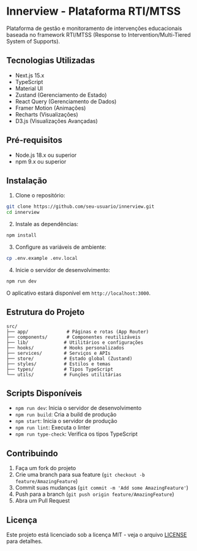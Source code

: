 # Innerview - Plataforma RTI/MTSS

Plataforma de gestão e monitoramento de intervenções educacionais baseada no framework RTI/MTSS (Response to Intervention/Multi-Tiered System of Supports).

## Tecnologias Utilizadas

- Next.js 15.x
- TypeScript
- Material UI
- Zustand (Gerenciamento de Estado)
- React Query (Gerenciamento de Dados)
- Framer Motion (Animações)
- Recharts (Visualizações)
- D3.js (Visualizações Avançadas)

## Pré-requisitos

- Node.js 18.x ou superior
- npm 9.x ou superior

## Instalação

1. Clone o repositório:
```bash
git clone https://github.com/seu-usuario/innerview.git
cd innerview
```

2. Instale as dependências:
```bash
npm install
```

3. Configure as variáveis de ambiente:
```bash
cp .env.example .env.local
```

4. Inicie o servidor de desenvolvimento:
```bash
npm run dev
```

O aplicativo estará disponível em `http://localhost:3000`.

## Estrutura do Projeto

```
src/
├── app/              # Páginas e rotas (App Router)
├── components/       # Componentes reutilizáveis
├── lib/             # Utilitários e configurações
├── hooks/           # Hooks personalizados
├── services/        # Serviços e APIs
├── store/           # Estado global (Zustand)
├── styles/          # Estilos e temas
├── types/           # Tipos TypeScript
└── utils/           # Funções utilitárias
```

## Scripts Disponíveis

- `npm run dev`: Inicia o servidor de desenvolvimento
- `npm run build`: Cria a build de produção
- `npm start`: Inicia o servidor de produção
- `npm run lint`: Executa o linter
- `npm run type-check`: Verifica os tipos TypeScript

## Contribuindo

1. Faça um fork do projeto
2. Crie uma branch para sua feature (`git checkout -b feature/AmazingFeature`)
3. Commit suas mudanças (`git commit -m 'Add some AmazingFeature'`)
4. Push para a branch (`git push origin feature/AmazingFeature`)
5. Abra um Pull Request

## Licença

Este projeto está licenciado sob a licença MIT - veja o arquivo [LICENSE](LICENSE) para detalhes.
